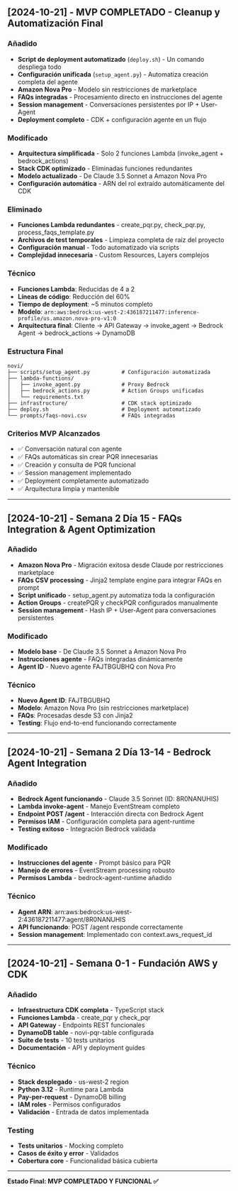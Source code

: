 ## [2024-10-21] - MVP COMPLETADO - Cleanup y Automatización Final

### Añadido
- **Script de deployment automatizado** (`deploy.sh`) - Un comando despliega todo
- **Configuración unificada** (`setup_agent.py`) - Automatiza creación completa del agente
- **Amazon Nova Pro** - Modelo sin restricciones de marketplace
- **FAQs integradas** - Procesamiento directo en instrucciones del agente
- **Session management** - Conversaciones persistentes por IP + User-Agent
- **Deployment completo** - CDK + configuración agente en un flujo

### Modificado
- **Arquitectura simplificada** - Solo 2 funciones Lambda (invoke_agent + bedrock_actions)
- **Stack CDK optimizado** - Eliminadas funciones redundantes
- **Modelo actualizado** - De Claude 3.5 Sonnet a Amazon Nova Pro
- **Configuración automática** - ARN del rol extraído automáticamente del CDK

### Eliminado
- **Funciones Lambda redundantes** - create_pqr.py, check_pqr.py, process_faqs_template.py
- **Archivos de test temporales** - Limpieza completa de raíz del proyecto
- **Configuración manual** - Todo automatizado via scripts
- **Complejidad innecesaria** - Custom Resources, Layers complejos

### Técnico
- **Funciones Lambda**: Reducidas de 4 a 2
- **Líneas de código**: Reducción del 60%
- **Tiempo de deployment**: ~5 minutos completo
- **Modelo**: `arn:aws:bedrock:us-west-2:436187211477:inference-profile/us.amazon.nova-pro-v1:0`
- **Arquitectura final**: Cliente → API Gateway → invoke_agent → Bedrock Agent → bedrock_actions → DynamoDB

### Estructura Final
```
novi/
├── scripts/setup_agent.py          # Configuración automatizada
├── lambda-functions/
│   ├── invoke_agent.py             # Proxy Bedrock
│   ├── bedrock_actions.py          # Action Groups unificadas
│   └── requirements.txt
├── infrastructure/                 # CDK stack optimizado
├── deploy.sh                       # Deployment automatizado
└── prompts/faqs-novi.csv           # FAQs integradas
```

### Criterios MVP Alcanzados
- ✅ Conversación natural con agente
- ✅ FAQs automáticas sin crear PQR innecesarias
- ✅ Creación y consulta de PQR funcional
- ✅ Session management implementado
- ✅ Deployment completamente automatizado
- ✅ Arquitectura limpia y mantenible

---

## [2024-10-21] - Semana 2 Día 15 - FAQs Integration & Agent Optimization

### Añadido
- **Amazon Nova Pro** - Migración exitosa desde Claude por restricciones marketplace
- **FAQs CSV processing** - Jinja2 template engine para integrar FAQs en prompt
- **Script unificado** - setup_agent.py automatiza toda la configuración
- **Action Groups** - createPQR y checkPQR configurados manualmente
- **Session management** - Hash IP + User-Agent para conversaciones persistentes

### Modificado
- **Modelo base** - De Claude 3.5 Sonnet a Amazon Nova Pro
- **Instrucciones agente** - FAQs integradas dinámicamente
- **Agent ID** - Nuevo agente FAJTBGUBHQ con Nova Pro

### Técnico
- **Nuevo Agent ID**: FAJTBGUBHQ
- **Modelo**: Amazon Nova Pro (sin restricciones marketplace)
- **FAQs**: Procesadas desde S3 con Jinja2
- **Testing**: Flujo end-to-end funcionando correctamente

---

## [2024-10-21] - Semana 2 Día 13-14 - Bedrock Agent Integration

### Añadido
- **Bedrock Agent funcionando** - Claude 3.5 Sonnet (ID: 8R0NANUHIS)
- **Lambda invoke-agent** - Manejo EventStream completo
- **Endpoint POST /agent** - Interacción directa con Bedrock Agent
- **Permisos IAM** - Configuración completa para agent-runtime
- **Testing exitoso** - Integración Bedrock validada

### Modificado
- **Instrucciones del agente** - Prompt básico para PQR
- **Manejo de errores** - EventStream processing robusto
- **Permisos Lambda** - bedrock-agent-runtime añadido

### Técnico
- **Agent ARN**: arn:aws:bedrock:us-west-2:436187211477:agent/8R0NANUHIS
- **API funcionando**: POST /agent responde correctamente
- **Session management**: Implementado con context.aws_request_id

---

## [2024-10-21] - Semana 0-1 - Fundación AWS y CDK

### Añadido
- **Infraestructura CDK completa** - TypeScript stack
- **Funciones Lambda** - create_pqr y check_pqr
- **API Gateway** - Endpoints REST funcionales
- **DynamoDB table** - novi-pqr-table configurada
- **Suite de tests** - 10 tests unitarios
- **Documentación** - API y deployment guides

### Técnico
- **Stack desplegado** - us-west-2 region
- **Python 3.12** - Runtime para Lambda
- **Pay-per-request** - DynamoDB billing
- **IAM roles** - Permisos configurados
- **Validación** - Entrada de datos implementada

### Testing
- **Tests unitarios** - Mocking completo
- **Casos de éxito y error** - Validados
- **Cobertura core** - Funcionalidad básica cubierta

---

**Estado Final: MVP COMPLETADO Y FUNCIONAL ✅**
